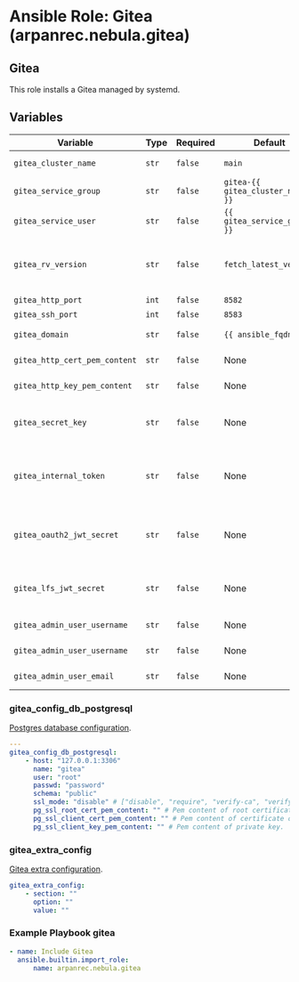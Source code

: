 # Ansible Role: Gitea (arpanrec.nebula.gitea)

## Gitea

This role installs a Gitea managed by systemd.

## Variables

| Variable                      | Type  | Required | Default                          | Description                                                                                                                                  |
|-------------------------------|-------|----------|----------------------------------|----------------------------------------------------------------------------------------------------------------------------------------------|
| `gitea_cluster_name`          | `str` | `false`  | `main`                           | Isolated gitea instance.                                                                                                                     |
| `gitea_service_group`         | `str` | `false`  | `gitea-{{ gitea_cluster_name }}` | Gitea Service Group.                                                                                                                         |
| `gitea_service_user`          | `str` | `false`  | `{{ gitea_service_group }}`      | Gitea Service User.                                                                                                                          |
| `gitea_rv_version`            | `str` | `false`  | `fetch_latest_version`           | If set to `fetch_latest_version` it will pull from [Gitea version](https://github.com/go-gitea/gitea/releases), else something like `1.24.6` |
| `gitea_http_port`             | `int` | `false`  | `8582`                           | Http port.                                                                                                                                   |
| `gitea_ssh_port`              | `int` | `false`  | `8583`                           | SSH port.                                                                                                                                    |
| `gitea_domain`                | `str` | `false`  | `{{ ansible_fqdn }}`             | Gitea communication URI.                                                                                                                     |
| `gitea_http_cert_pem_content` | `str` | `false`  | None                             | Gitea SSL Certificate pem content.                                                                                                           |
| `gitea_http_key_pem_content`  | `str` | `false`  | None                             | Gitea SSL Key pem content.                                                                                                                   |
| `gitea_secret_key`            | `str` | `false`  | None                             | Global secret key (Generated automatically if not provided).                                                                                 |
| `gitea_internal_token`        | `str` | `false`  | None                             | Internal secret within Gitea binary (generated automatically if not provided).                                                               |
| `gitea_oauth2_jwt_secret`     | `str` | `false`  | None                             | OAuth2 authentication secret (generated automatically if not provided).                                                                      |
| `gitea_lfs_jwt_secret`        | `str` | `false`  | None                             | LFS authentication secret (generated automatically if not provided).                                                                         |
| `gitea_admin_user_username`   | `str` | `false`  | None                             | Gitea admin user username.                                                                                                                   |
| `gitea_admin_user_username`   | `str` | `false`  | None                             | Gitea admin user password.                                                                                                                   |
| `gitea_admin_user_email`      | `str` | `false`  | None                             | Gitea admin user email address.                                                                                                              |

### gitea_config_db_postgresql

[Postgres database configuration](https://docs.gitea.com/administration/config-cheat-sheet#database-database).

```yaml
---
gitea_config_db_postgresql:
    - host: "127.0.0.1:3306"
      name: "gitea"
      user: "root"
      passwd: "password"
      schema: "public"
      ssl_mode: "disable" # ["disable", "require", "verify-ca", "verify-full"]
      pg_ssl_root_cert_pem_content: "" # Pem content of root certificate.
      pg_ssl_client_cert_pem_content: "" # Pem content of certificate or full chain.
      pg_ssl_client_key_pem_content: "" # Pem content of private key.
```

### gitea_extra_config

[Gitea extra configuration](https://docs.gitea.com/administration/config-cheat-sheet).

```yaml
gitea_extra_config:
    - section: ""
      option: ""
      value: ""
```

### Example Playbook gitea

```yaml
- name: Include Gitea
  ansible.builtin.import_role:
      name: arpanrec.nebula.gitea
```
